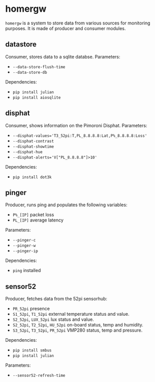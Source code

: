 # homergw

`homergw` is a system to store data from various sources for
monitoring purposes. It is made of producer and consumer modules.

## datastore

Consumer, stores data to a sqlite databse. Parameters:

* `--data-store-flush-time`
* `--data-store-db`

Dependencies:

* `pip install julian`
* `pip install aiosqlite`

## disphat

Consumer, shows information on the Pimoroni Disphat. Parameters:

* `--disphat-values='T3_52pi:T,PL_8.8.8.8:Lat,P%_8.8.8.8:Loss'`
* `--disphat-contrast` 
* `--disphat-showtime`
* `--disphat-hue`
* `--disphat-alerts='V["PL_8.8.8.8"]>10'`

Dependencies:

* `pip install dot3k`

## pinger

Producer, runs ping and populates the following variables:

* `P%_[IP]` packet loss
* `PL_[IP]` average latency

Parameters:

* `--pinger-c`
* `--pinger-w`
* `--pinger-ip`

Dependencies:

* `ping` installed

## sensor52

Producer, fetches data from the 52pi sensorhub:

* `PR_52pi` presence
* `S1_52pi`, `T1_52pi` external temperature status and value.
* `S2_52pi`, `LUX_52pi` lux status and value.
* `S2_52pi`, `T2_52pi`, `HU_52pi` on-board status, temp and humidity.
* `S3_52pi`, `T3_52pi`, `PR_52pi` VMP280 status, temp and pressure.

Dependencies:

* `pip install smbus`
* `pip install julian`

Parameters:

* `--sensor52-refresh-time`

